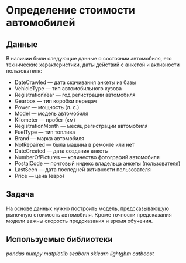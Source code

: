 # Определение стоимости автомобилей
## Данные
В наличии были следующие данные о состоянии автомобиля, его технические характеристики, даты действий с анкетой и активности пользователя:
* DateCrawled — дата скачивания анкеты из базы
* VehicleType — тип автомобильного кузова
* RegistrationYear — год регистрации автомобиля
* Gearbox — тип коробки передач
* Power — мощность (л. с.)
* Model — модель автомобиля
* Kilometer — пробег (км)
* RegistrationMonth — месяц регистрации автомобиля
* FuelType — тип топлива
* Brand — марка автомобиля
* NotRepaired — была машина в ремонте или нет
* DateCreated — дата создания анкеты
* NumberOfPictures — количество фотографий автомобиля
* PostalCode — почтовый индекс владельца анкеты (пользователя)
* LastSeen — дата последней активности пользователя
* Price — цена (евро)
## Задача
На основе данных нужно построить модель, предсказывающую рыночную стоимость автомобиля. Кроме точности предсказания модели важны скорость предсказания и время обучения.
## Используемые библиотеки
*pandas numpy matplotlib seaborn sklearn lightgbm catboost*
